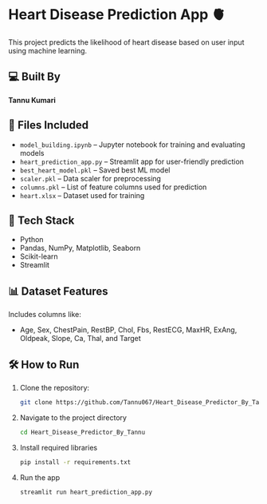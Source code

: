 # Heart Disease Prediction App 🫀

This project predicts the likelihood of heart disease based on user input using machine learning.

## 💻 Built By
**Tannu Kumari**

## 📁 Files Included
- `model_building.ipynb` – Jupyter notebook for training and evaluating models
- `heart_prediction_app.py` – Streamlit app for user-friendly prediction
- `best_heart_model.pkl` – Saved best ML model
- `scaler.pkl` – Data scaler for preprocessing
- `columns.pkl` – List of feature columns used for prediction
- `heart.xlsx` – Dataset used for training

## 🚀 Tech Stack
- Python
- Pandas, NumPy, Matplotlib, Seaborn
- Scikit-learn
- Streamlit

## 📊 Dataset Features
Includes columns like:
- Age, Sex, ChestPain, RestBP, Chol, Fbs, RestECG, MaxHR, ExAng, Oldpeak, Slope, Ca, Thal, and Target

## 🛠️ How to Run
1. Clone the repository:
   ```bash
   git clone https://github.com/Tannu067/Heart_Disease_Predictor_By_Tannu.git
2. Navigate to the project directory
    ```bash
   cd Heart_Disease_Predictor_By_Tannu
3. Install required libraries
   ```bash
   pip install -r requirements.txt
4. Run the app
   ```bash
   streamlit run heart_prediction_app.py

